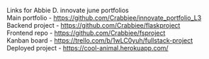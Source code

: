 Links for Abbie D. innovate june portfolios  
Main portfolio - https://github.com/Crabbiee/innovate_portfolio_L3  
Backend project - https://github.com/Crabbiee/flaskproject  
Frontend repo - https://github.com/Crabbiee/fsproject  
Kanban board - https://trello.com/b/1wLC0yuh/fullstack-project  
Deployed project - https://cool-animal.herokuapp.com/  
